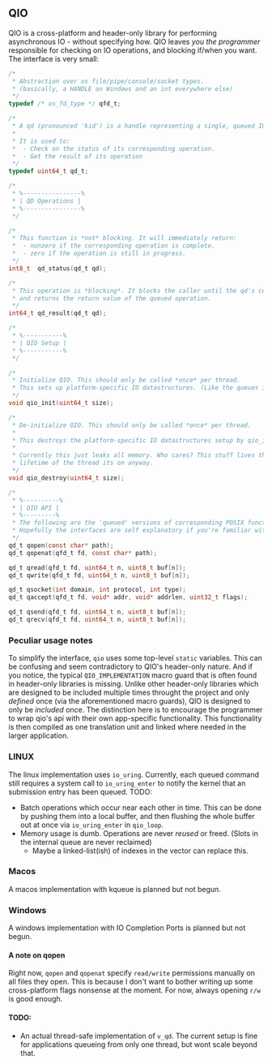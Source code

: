 ## QIO
QIO is a cross-platform and header-only library for performing asynchronous IO - without specifying how.
QIO leaves *you the programmer* responsible for checking on IO operations, and blocking if/when you want.
The interface is very small:
```c
/*
 * Abstraction over os file/pipe/console/socket types.
 * (basically, a HANDLE on Windows and an int everywhere else)
 */
typedef /* os_fd_type */ qfd_t;

/*
 * A qd (pronounced 'kid') is a handle representing a single, queued IO operation.
 *
 * It is used to:
 *  - Check on the status of its corresponding operation.
 *  - Get the result of its operation
 */
typedef uint64_t qd_t;

/*
 * %----------------%
 * | QD Operations |
 * %----------------%
 */

/*
 * This function is *not* blocking. It will immediately return:
 *  - nonzero if the corresponding operation is complete.
 *  - zero if the operation is still in progress.
 */
int8_t  qd_status(qd_t qd);

/*
 * This operation is *blocking*. It blocks the caller until the qd's corresponding operation is complete,
 * and returns the return value of the queued operation.
 */
int64_t qd_result(qd_t qd);

/*
 * %-----------%
 * | QIO Setup |
 * %-----------%
 */

/*
 * Initialize QIO. This should only be called *once* per thread.
 * This sets up platform-specific IO datastructures. (Like the queues in io_uring).
 */
void qio_init(uint64_t size);

/*
 * De-initialize QIO. This should only be called *once* per thread.
 *
 * This destroys the platform-specific IO datastructures setup by qio_init.
 * 
 * Currently this just leaks all memory. Who cares? This stuff lives the whole
 * lifetime of the thread its on anyway.
 */
void qio_destroy(uint64_t size);

/* 
 * %----------%
 * | QIO API |
 * %---------%
 * The following are the 'queued' versions of corresponding POSIX functions.
 * Hopefully the interfaces are self explanatory if you're familiar with POSIX.
 */
qd_t qopen(const char* path);
qd_t qopenat(qfd_t fd, const char* path);

qd_t qread(qfd_t fd, uint64_t n, uint8_t buf[n]);
qd_t qwrite(qfd_t fd, uint64_t n, uint8_t buf[n]);

qd_t qsocket(int domain, int protocol, int type);
qd_t qaccept(qfd_t fd, void* addr, void* addrlen, uint32_t flags);

qd_t qsend(qfd_t fd, uint64_t n, uint8_t buf[n]);
qd_t qrecv(qfd_t fd, uint64_t n, uint8_t buf[n]);
```
### Peculiar usage notes
To simplify the interface, `qio` uses some top-level `static` variables.
This can be confusing and seem contradictory to QIO's header-only nature. And if you notice,
the typical `QIO_IMPLEMENTATION` macro guard that is often found in header-only libraries is missing.
Unlike other header-only libraries which are designed to be included multiple times throught the project
and only *defined* once (via the aforementioned macro guards), QIO is designed to only be *included* once.
The distinction here is to encourage the programmer to wrap qio's api with their own app-specific functionality.
This functionality is then compiled as one translation unit and linked where needed in the larger application.
### LINUX
The linux implementation uses `io_uring`. Currently, each queued command still requires a system call to `io_uring_enter` to notify
the kernel that an submission entry has been queued.
TODO:
- Batch operations which occur near each other in time. This can be done by pushing them into a local buffer, and then flushing
the whole buffer out at once via `io_uring_enter` in `qio_loop`.
- Memory usage is dumb. Operations are never *reused* or freed. (Slots in the internal queue are never reclaimed)
    - Maybe a linked-list(ish) of indexes in the vector can replace this.
### Macos
A macos implementation with kqueue is planned but not begun.
### Windows
A windows implementation with IO Completion Ports is planned but not begun.
#### A note on qopen
Right now, `qopen` and `qopenat` specify `read/write` permissions manually
on all files they open. This is because I don't want to bother writing up some
cross-platform flags nonsense at the moment. For now, always opening `r/w` is good enough.
#### TODO:
- An actual thread-safe implementation of `v_qd`. The current setup is fine for
applications queueing from only one thread, but wont scale beyond that.

